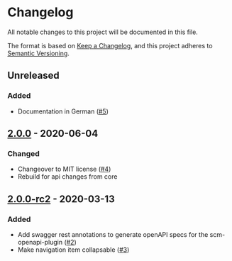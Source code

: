 # Changelog
All notable changes to this project will be documented in this file.

The format is based on [Keep a Changelog](https://keepachangelog.com/en/1.0.0/),
and this project adheres to [Semantic Versioning](https://semver.org/spec/v2.0.0.html).

## Unreleased
### Added
- Documentation in German ([#5](https://github.com/scm-manager/scm-support-plugin/pull/5))

## [2.0.0] - 2020-06-04
### Changed
- Changeover to MIT license ([#4](https://github.com/scm-manager/scm-support-plugin/pull/4))
- Rebuild for api changes from core

## [2.0.0-rc2] - 2020-03-13
### Added
- Add swagger rest annotations to generate openAPI specs for the scm-openapi-plugin ([#2](https://github.com/scm-manager/scm-support-plugin/pull/2))
- Make navigation item collapsable ([#3](https://github.com/scm-manager/scm-support-plugin/pull/3))

[2.0.0]: https://github.com/scm-manager/scm-support-plugin/releases/tag/2.0.0
[2.0.0-rc2]: https://github.com/scm-manager/scm-support-plugin/releases/tag/2.0.0-rc2
